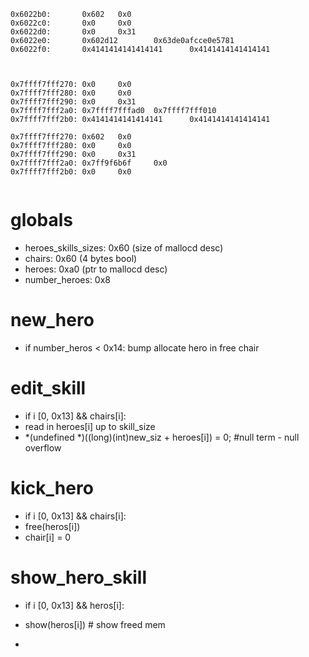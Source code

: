 ```
0x6022b0:       0x602   0x0                                                                                                                                                                   
0x6022c0:       0x0     0x0                                                                                                                                                                   
0x6022d0:       0x0     0x31                                                                                                                                                                  
0x6022e0:       0x602d12        0x63de0afcce0e5781                                                                                                                                            
0x6022f0:       0x4141414141414141      0x4141414141414141



0x7ffff7fff270: 0x0     0x0
0x7ffff7fff280: 0x0     0x0
0x7ffff7fff290: 0x0     0x31
0x7ffff7fff2a0: 0x7ffff7fffad0  0x7ffff7fff010
0x7ffff7fff2b0: 0x4141414141414141      0x4141414141414141

0x7ffff7fff270: 0x602   0x0
0x7ffff7fff280: 0x0     0x0
0x7ffff7fff290: 0x0     0x31
0x7ffff7fff2a0: 0x7ff9f6b6f     0x0
0x7ffff7fff2b0: 0x0     0x0


```








# globals

- heroes_skills_sizes: 0x60 (size of mallocd desc)
- chairs: 0x60 (4 bytes bool)
- heroes: 0xa0 (ptr to mallocd desc)
- number_heroes: 0x8

# new_hero

- if number_heros < 0x14: bump allocate hero in free chair

# edit_skill

- if i [0, 0x13] && chairs[i]:
 - read in heroes[i] up to skill_size
 - *(undefined *)((long)(int)new_siz + heroes[i]) = 0; #null term - null overflow

# kick_hero

- if i [0, 0x13] && chairs[i]:
 - free(heros[i])
 - chair[i] = 0

# show_hero_skill

- if i [0, 0x13] && heros[i]:
 - show(heros[i]) # show freed mem


 

- 

